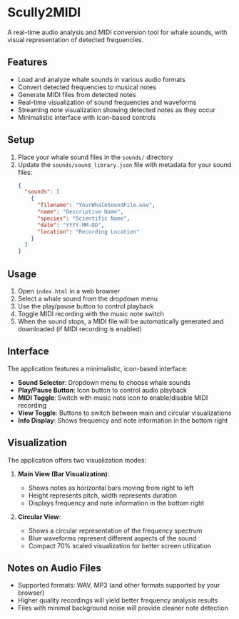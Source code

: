 # Scully2MIDI

A real-time audio analysis and MIDI conversion tool for whale sounds, with visual representation of detected frequencies.

## Features

- Load and analyze whale sounds in various audio formats
- Convert detected frequencies to musical notes
- Generate MIDI files from detected notes
- Real-time visualization of sound frequencies and waveforms
- Streaming note visualization showing detected notes as they occur
- Minimalistic interface with icon-based controls

## Setup

1. Place your whale sound files in the `sounds/` directory
2. Update the `sounds/sound_library.json` file with metadata for your sound files:
   ```json
   {
     "sounds": [
       {
         "filename": "YourWhaleSoundFile.wav",
         "name": "Descriptive Name",
         "species": "Scientific Name",
         "date": "YYYY-MM-DD",
         "location": "Recording Location"
       }
     ]
   }
   ```

## Usage

1. Open `index.html` in a web browser
2. Select a whale sound from the dropdown menu
3. Use the play/pause button to control playback
4. Toggle MIDI recording with the music note switch
5. When the sound stops, a MIDI file will be automatically generated and downloaded (if MIDI recording is enabled)

## Interface

The application features a minimalistic, icon-based interface:

- **Sound Selector**: Dropdown menu to choose whale sounds
- **Play/Pause Button**: Icon button to control audio playback
- **MIDI Toggle**: Switch with music note icon to enable/disable MIDI recording
- **View Toggle**: Buttons to switch between main and circular visualizations
- **Info Display**: Shows frequency and note information in the bottom right

## Visualization

The application offers two visualization modes:

1. **Main View (Bar Visualization)**: 
   - Shows notes as horizontal bars moving from right to left
   - Height represents pitch, width represents duration
   - Displays frequency and note information in the bottom right

2. **Circular View**:
   - Shows a circular representation of the frequency spectrum
   - Blue waveforms represent different aspects of the sound
   - Compact 70% scaled visualization for better screen utilization

## Notes on Audio Files

- Supported formats: WAV, MP3 (and other formats supported by your browser)
- Higher quality recordings will yield better frequency analysis results
- Files with minimal background noise will provide cleaner note detection 
